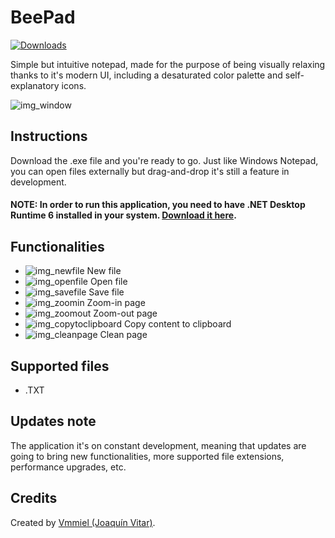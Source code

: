 # BeePad
[![Downloads](https://img.shields.io/github/downloads/Vmmiel/BeePad/latest/total?style=for-the-badge&color=989dec&labelColor=ff9d21&label=Downloads&logo=appveyor)](https://github.com/Vmmiel/BeePad/releases/latest)

Simple but intuitive notepad, made for the purpose of being visually relaxing thanks to it's modern UI, including a desaturated color palette and self-explanatory icons.

![img_window](https://user-images.githubusercontent.com/127240074/226782527-562ec1bd-0369-494f-9a64-b3836105f893.png)

## Instructions
Download the .exe file and you're ready to go. Just like Windows Notepad, you can open files externally but drag-and-drop it's still a feature in development.

#### NOTE: In order to run this application, you need to have .NET Desktop Runtime 6 installed in your system. [Download it here](https://dotnet.microsoft.com/en-us/download/dotnet/6.0).

## Functionalities
* ![img_newfile](https://user-images.githubusercontent.com/127240074/226764081-ab26469e-8c7b-448f-8b33-65a5f71d0016.png) 
New file
* ![img_openfile](https://user-images.githubusercontent.com/127240074/226764304-c49ad62a-758f-4070-b066-870d7e93a947.png) 
Open file
* ![img_savefile](https://user-images.githubusercontent.com/127240074/226764391-f0ceb007-bd9b-4e01-bd19-335ec259af5e.png)
Save file
* ![img_zoomin](https://user-images.githubusercontent.com/127240074/226764461-4a77b3e2-7512-4e99-8310-6e31d593c2df.png)
Zoom-in page
* ![img_zoomout](https://user-images.githubusercontent.com/127240074/226764487-d63fd7c2-0802-40ce-bc16-c0dc6c13c83f.png)
Zoom-out page
* ![img_copytoclipboard](https://user-images.githubusercontent.com/127240074/226764503-095e64fc-9743-42c4-baf7-2111e3a6db41.png)
Copy content to clipboard
* ![img_cleanpage](https://user-images.githubusercontent.com/127240074/226764534-cd852951-242a-4edd-9318-402584a06687.png)
Clean page

## Supported files
* .TXT

## Updates note
The application it's on constant development, meaning that updates are going to bring new functionalities, more supported file extensions, performance upgrades, etc.

## Credits
Created by [Vmmiel (Joaquín Vitar)](https://www.linkedin.com/in/joaquin-vitar/).
